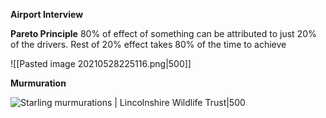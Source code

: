 **Airport Interview**

**Pareto Principle**
80% of effect of something can be attributed to just 20% of the drivers. Rest of 20% effect takes 80% of the time to achieve

![[Pasted image 20210528225116.png|500]]

**Murmuration**

![Starling murmurations | Lincolnshire Wildlife Trust|500](https://encrypted-tbn0.gstatic.com/images?q=tbn:ANd9GcRYZfJKTIqWqyMyepNd_DWw6UQQk_vwBm36Cw&usqp=CAU)